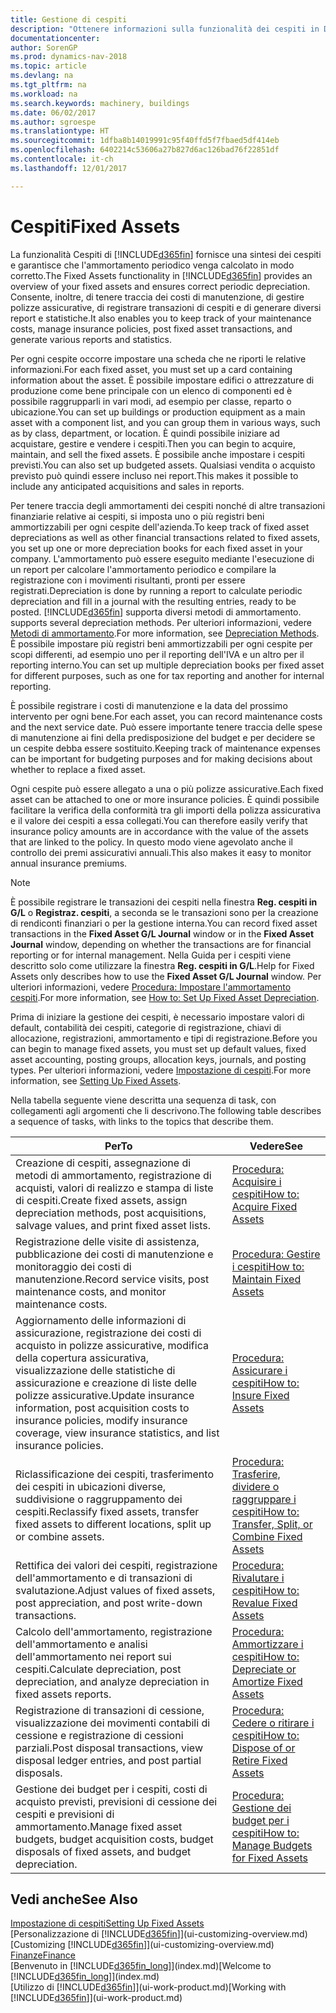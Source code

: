 ```yaml
---
title: Gestione di cespiti
description: "Ottenere informazioni sulla funzionalità dei cespiti in Dynamics NAV e una panoramica delle modalità di utilizzo dei cespiti."
documentationcenter: 
author: SorenGP
ms.prod: dynamics-nav-2018
ms.topic: article
ms.devlang: na
ms.tgt_pltfrm: na
ms.workload: na
ms.search.keywords: machinery, buildings
ms.date: 06/02/2017
ms.author: sgroespe
ms.translationtype: HT
ms.sourcegitcommit: 1dfba8b14019991c95f40ffd5f7fbaed5df414eb
ms.openlocfilehash: 6402214c53606a27b827d6ac126bad76f22851df
ms.contentlocale: it-ch
ms.lasthandoff: 12/01/2017

---
```

# <a name="fixed-assets"></a><span data-ttu-id="33bbf-103">Cespiti</span><span class="sxs-lookup"><span data-stu-id="33bbf-103">Fixed Assets</span></span>
<span data-ttu-id="33bbf-104">La funzionalità Cespiti di [!INCLUDE[d365fin](includes/d365fin_md.md)] fornisce una sintesi dei cespiti e garantisce che l'ammortamento periodico venga calcolato in modo corretto.</span><span class="sxs-lookup"><span data-stu-id="33bbf-104">The Fixed Assets functionality in [!INCLUDE[d365fin](includes/d365fin_md.md)] provides an overview of your fixed assets and ensures correct periodic depreciation.</span></span> <span data-ttu-id="33bbf-105">Consente, inoltre, di tenere traccia dei costi di manutenzione, di gestire polizze assicurative, di registrare transazioni di cespiti e di generare diversi report e statistiche.</span><span class="sxs-lookup"><span data-stu-id="33bbf-105">It also enables you to keep track of your maintenance costs, manage insurance policies, post fixed asset transactions, and generate various reports and statistics.</span></span>

<span data-ttu-id="33bbf-106">Per ogni cespite occorre impostare una scheda che ne riporti le relative informazioni.</span><span class="sxs-lookup"><span data-stu-id="33bbf-106">For each fixed asset, you must set up a card containing information about the asset.</span></span> <span data-ttu-id="33bbf-107">È possibile impostare edifici o attrezzature di produzione come bene principale con un elenco di componenti ed è possibile raggrupparli in vari modi, ad esempio per classe, reparto o ubicazione.</span><span class="sxs-lookup"><span data-stu-id="33bbf-107">You can set up buildings or production equipment as a main asset with a component list, and you can group them in various ways, such as by class, department, or location.</span></span> <span data-ttu-id="33bbf-108">È quindi possibile iniziare ad acquistare, gestire e vendere i cespiti.</span><span class="sxs-lookup"><span data-stu-id="33bbf-108">Then you can begin to acquire, maintain, and sell the fixed assets.</span></span> <span data-ttu-id="33bbf-109">È possibile anche impostare i cespiti previsti.</span><span class="sxs-lookup"><span data-stu-id="33bbf-109">You can also set up budgeted assets.</span></span> <span data-ttu-id="33bbf-110">Qualsiasi vendita o acquisto previsto può quindi essere incluso nei report.</span><span class="sxs-lookup"><span data-stu-id="33bbf-110">This makes it possible to include any anticipated acquisitions and sales in reports.</span></span>

<span data-ttu-id="33bbf-111">Per tenere traccia degli ammortamenti dei cespiti nonché di altre transazioni finanziarie relative ai cespiti, si imposta uno o più registri beni ammortizzabili per ogni cespite dell'azienda.</span><span class="sxs-lookup"><span data-stu-id="33bbf-111">To keep track of fixed asset depreciations as well as other financial transactions related to fixed assets, you set up one or more depreciation books for each fixed asset in your company.</span></span> <span data-ttu-id="33bbf-112">L'ammortamento può essere eseguito mediante l'esecuzione di un report per calcolare l'ammortamento periodico e compilare la registrazione con i movimenti risultanti, pronti per essere registrati.</span><span class="sxs-lookup"><span data-stu-id="33bbf-112">Depreciation is done by running a report to calculate periodic depreciation and fill in a journal with the resulting entries, ready to be posted.</span></span> [!INCLUDE[d365fin](includes/d365fin_md.md)]<span data-ttu-id="33bbf-113"> supporta diversi metodi di ammortamento.</span><span class="sxs-lookup"><span data-stu-id="33bbf-113"> supports several depreciation methods.</span></span> <span data-ttu-id="33bbf-114">Per ulteriori informazioni, vedere [Metodi di ammortamento](fa-depreciation-methods.md).</span><span class="sxs-lookup"><span data-stu-id="33bbf-114">For more information, see [Depreciation Methods](fa-depreciation-methods.md).</span></span> <span data-ttu-id="33bbf-115">È possibile impostare più registri beni ammortizzabili per ogni cespite per scopi differenti, ad esempio uno per il reporting dell'IVA e un altro per il reporting interno.</span><span class="sxs-lookup"><span data-stu-id="33bbf-115">You can set up multiple depreciation books per fixed asset for different purposes, such as one for tax reporting and another for internal reporting.</span></span>

<span data-ttu-id="33bbf-116">È possibile registrare i costi di manutenzione e la data del prossimo intervento per ogni bene.</span><span class="sxs-lookup"><span data-stu-id="33bbf-116">For each asset, you can record maintenance costs and the next service date.</span></span> <span data-ttu-id="33bbf-117">Può essere importante tenere traccia delle spese di manutenzione ai fini della predisposizione del budget e per decidere se un cespite debba essere sostituito.</span><span class="sxs-lookup"><span data-stu-id="33bbf-117">Keeping track of maintenance expenses can be important for budgeting purposes and for making decisions about whether to replace a fixed asset.</span></span>

<span data-ttu-id="33bbf-118">Ogni cespite può essere allegato a una o più polizze assicurative.</span><span class="sxs-lookup"><span data-stu-id="33bbf-118">Each fixed asset can be attached to one or more insurance policies.</span></span> <span data-ttu-id="33bbf-119">È quindi possibile facilitare la verifica della conformità tra gli importi della polizza assicurativa e il valore dei cespiti a essa collegati.</span><span class="sxs-lookup"><span data-stu-id="33bbf-119">You can therefore easily verify that insurance policy amounts are in accordance with the value of the assets that are linked to the policy.</span></span> <span data-ttu-id="33bbf-120">In questo modo viene agevolato anche il controllo dei premi assicurativi annuali.</span><span class="sxs-lookup"><span data-stu-id="33bbf-120">This also makes it easy to monitor annual insurance premiums.</span></span>

> [!NOTE]  
>   <span data-ttu-id="33bbf-121">È possibile registrare le transazioni dei cespiti nella finestra **Reg. cespiti in G/L** o **Registraz. cespiti**, a seconda se le transazioni sono per la creazione di rendiconti finanziari o per la gestione interna.</span><span class="sxs-lookup"><span data-stu-id="33bbf-121">You can record fixed asset transactions in the **Fixed Asset G/L Journal** window or in the **Fixed Asset Journal** window, depending on whether the transactions are for financial reporting or for internal management.</span></span> <span data-ttu-id="33bbf-122">Nella Guida per i cespiti viene descritto solo come utilizzare la finestra **Reg. cespiti in G/L**.</span><span class="sxs-lookup"><span data-stu-id="33bbf-122">Help for Fixed Assets only describes how to use the **Fixed Asset G/L Journal** window.</span></span> <span data-ttu-id="33bbf-123">Per ulteriori informazioni, vedere [Procedura: Impostare l'ammortamento cespiti](fa-how-setup-depreciation.md).</span><span class="sxs-lookup"><span data-stu-id="33bbf-123">For more information, see [How to: Set Up Fixed Asset Depreciation](fa-how-setup-depreciation.md).</span></span>

<span data-ttu-id="33bbf-124">Prima di iniziare la gestione dei cespiti, è necessario impostare valori di default, contabilità dei cespiti, categorie di registrazione, chiavi di allocazione, registrazioni, ammortamento e tipi di registrazione.</span><span class="sxs-lookup"><span data-stu-id="33bbf-124">Before you can begin to manage fixed assets, you must set up default values, fixed asset accounting, posting groups, allocation keys, journals, and posting types.</span></span> <span data-ttu-id="33bbf-125">Per ulteriori informazioni, vedere [Impostazione di cespiti](fa-setup.md).</span><span class="sxs-lookup"><span data-stu-id="33bbf-125">For more information, see [Setting Up Fixed Assets](fa-setup.md).</span></span>

<span data-ttu-id="33bbf-126">Nella tabella seguente viene descritta una sequenza di task, con collegamenti agli argomenti che li descrivono.</span><span class="sxs-lookup"><span data-stu-id="33bbf-126">The following table describes a sequence of tasks, with links to the topics that describe them.</span></span>

| <span data-ttu-id="33bbf-127">Per</span><span class="sxs-lookup"><span data-stu-id="33bbf-127">To</span></span> | <span data-ttu-id="33bbf-128">Vedere</span><span class="sxs-lookup"><span data-stu-id="33bbf-128">See</span></span> |
| --- | --- |
| <span data-ttu-id="33bbf-129">Creazione di cespiti, assegnazione di metodi di ammortamento, registrazione di acquisti, valori di realizzo e stampa di liste di cespiti.</span><span class="sxs-lookup"><span data-stu-id="33bbf-129">Create fixed assets, assign depreciation methods, post acquisitions, salvage values, and print fixed asset lists.</span></span> |[<span data-ttu-id="33bbf-130">Procedura: Acquisire i cespiti</span><span class="sxs-lookup"><span data-stu-id="33bbf-130">How to: Acquire Fixed Assets</span></span>](fa-how-acquire.md) |
| <span data-ttu-id="33bbf-131">Registrazione delle visite di assistenza, pubblicazione dei costi di manutenzione e monitoraggio dei costi di manutenzione.</span><span class="sxs-lookup"><span data-stu-id="33bbf-131">Record service visits, post maintenance costs, and monitor maintenance costs.</span></span> |[<span data-ttu-id="33bbf-132">Procedura: Gestire i cespiti</span><span class="sxs-lookup"><span data-stu-id="33bbf-132">How to: Maintain Fixed Assets</span></span>](fa-how-maintain.md) |
| <span data-ttu-id="33bbf-133">Aggiornamento delle informazioni di assicurazione, registrazione dei costi di acquisto in polizze assicurative, modifica della copertura assicurativa, visualizzazione delle statistiche di assicurazione e creazione di liste delle polizze assicurative.</span><span class="sxs-lookup"><span data-stu-id="33bbf-133">Update insurance information, post acquisition costs to insurance policies, modify insurance coverage, view insurance statistics, and list insurance policies.</span></span> |[<span data-ttu-id="33bbf-134">Procedura: Assicurare i cespiti</span><span class="sxs-lookup"><span data-stu-id="33bbf-134">How to: Insure Fixed Assets</span></span>](fa-how-insure.md) |
| <span data-ttu-id="33bbf-135">Riclassificazione dei cespiti, trasferimento dei cespiti in ubicazioni diverse, suddivisione o raggruppamento dei cespiti.</span><span class="sxs-lookup"><span data-stu-id="33bbf-135">Reclassify fixed assets, transfer fixed assets to different locations, split up or combine assets.</span></span> |[<span data-ttu-id="33bbf-136">Procedura: Trasferire, dividere o raggruppare i cespiti</span><span class="sxs-lookup"><span data-stu-id="33bbf-136">How to: Transfer, Split, or Combine Fixed Assets</span></span>](fa-how-trans-split-combine.md) |
| <span data-ttu-id="33bbf-137">Rettifica dei valori dei cespiti, registrazione dell'ammortamento e di transazioni di svalutazione.</span><span class="sxs-lookup"><span data-stu-id="33bbf-137">Adjust values of fixed assets, post appreciation, and post write-down transactions.</span></span> |[<span data-ttu-id="33bbf-138">Procedura: Rivalutare i cespiti</span><span class="sxs-lookup"><span data-stu-id="33bbf-138">How to: Revalue Fixed Assets</span></span>](fa-how-revalue.md) |
| <span data-ttu-id="33bbf-139">Calcolo dell'ammortamento, registrazione dell'ammortamento e analisi dell'ammortamento nei report sui cespiti.</span><span class="sxs-lookup"><span data-stu-id="33bbf-139">Calculate depreciation, post depreciation, and  analyze depreciation in fixed assets reports.</span></span> |[<span data-ttu-id="33bbf-140">Procedura: Ammortizzare i cespiti</span><span class="sxs-lookup"><span data-stu-id="33bbf-140">How to: Depreciate or Amortize Fixed Assets</span></span>](fa-how-depreciate-amortize.md) |
| <span data-ttu-id="33bbf-141">Registrazione di transazioni di cessione, visualizzazione dei movimenti contabili di cessione e registrazione di cessioni parziali.</span><span class="sxs-lookup"><span data-stu-id="33bbf-141">Post disposal transactions, view disposal ledger entries, and post partial disposals.</span></span> |[<span data-ttu-id="33bbf-142">Procedura: Cedere o ritirare i cespiti</span><span class="sxs-lookup"><span data-stu-id="33bbf-142">How to: Dispose of or Retire Fixed Assets</span></span>](fa-how-dispose-retire.md) |
| <span data-ttu-id="33bbf-143">Gestione dei budget per i cespiti, costi di acquisto previsti, previsioni di cessione dei cespiti e previsioni di ammortamento.</span><span class="sxs-lookup"><span data-stu-id="33bbf-143">Manage fixed asset budgets, budget acquisition costs, budget disposals of fixed assets, and budget depreciation.</span></span> |[<span data-ttu-id="33bbf-144">Procedura: Gestione dei budget per i cespiti</span><span class="sxs-lookup"><span data-stu-id="33bbf-144">How to: Manage Budgets for Fixed Assets</span></span>](fa-how-manage-budgets.md) |

## <a name="see-also"></a><span data-ttu-id="33bbf-145">Vedi anche</span><span class="sxs-lookup"><span data-stu-id="33bbf-145">See Also</span></span>
[<span data-ttu-id="33bbf-146">Impostazione di cespiti</span><span class="sxs-lookup"><span data-stu-id="33bbf-146">Setting Up Fixed Assets</span></span>](fa-setup.md)  
<span data-ttu-id="33bbf-147">[Personalizzazione di [!INCLUDE[d365fin](includes/d365fin_md.md)]](ui-customizing-overview.md)</span><span class="sxs-lookup"><span data-stu-id="33bbf-147">[Customizing [!INCLUDE[d365fin](includes/d365fin_md.md)]](ui-customizing-overview.md)</span></span>  
[<span data-ttu-id="33bbf-148">Finanze</span><span class="sxs-lookup"><span data-stu-id="33bbf-148">Finance</span></span>](finance.md)  
<span data-ttu-id="33bbf-149">[Benvenuto in [!INCLUDE[d365fin_long](includes/d365fin_long_md.md)]](index.md)</span><span class="sxs-lookup"><span data-stu-id="33bbf-149">[Welcome to [!INCLUDE[d365fin_long](includes/d365fin_long_md.md)]](index.md)</span></span>  
<span data-ttu-id="33bbf-150">[Utilizzo di [!INCLUDE[d365fin](includes/d365fin_md.md)]](ui-work-product.md)</span><span class="sxs-lookup"><span data-stu-id="33bbf-150">[Working with [!INCLUDE[d365fin](includes/d365fin_md.md)]](ui-work-product.md)</span></span>

